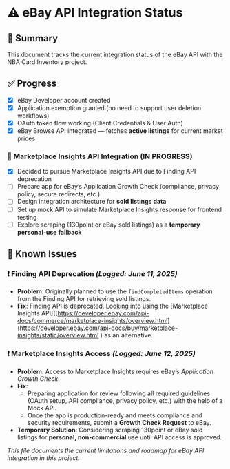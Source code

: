 # ⚠️ eBay API Integration Status  

## 📌 Summary  
This document tracks the current integration status of the eBay API with the NBA Card Inventory project.

## ✅ Progress  

- [x] eBay Developer account created  
- [x] Application exemption granted (no need to support user deletion workflows)  
- [x] OAuth token flow working (Client Credentials & User Auth)  
- [x] eBay Browse API integrated — fetches **active listings** for current market prices  

### 🚧 Marketplace Insights API Integration (IN PROGRESS)

- [x] Decided to pursue Marketplace Insights API due to Finding API deprecation  
- [ ] Prepare app for eBay’s Application Growth Check (compliance, privacy policy, secure redirects, etc.)  
- [ ] Design integration architecture for **sold listings data**  
- [ ] Set up mock API to simulate Marketplace Insights response for frontend testing  
- [ ] Explore scraping (130point or eBay sold listings) as a **temporary personal-use fallback**  

## 🚧 Known Issues  

### ❗ Finding API Deprecation *(Logged: June 11, 2025)*
- **Problem**: Originally planned to use the `findCompletedItems` operation from the Finding API for retrieving sold listings.  
- **Fix**: Finding API is deprecated. Looking into using the [Marketplace Insights API]([https://developer.ebay.com/api-docs/commerce/marketplace-insights/overview.html](https://developer.ebay.com/api-docs/buy/marketplace-insights/static/overview.html
) as an alternative.

### ❗ Marketplace Insights Access *(Logged: June 12, 2025)*
- **Problem**: Access to Marketplace Insights requires eBay’s *Application Growth Check*.  
- **Fix**: 
  - Preparing application for review following all required guidelines (OAuth setup, API compliance, privacy policy, etc.) with the help of a Mock API.  
  - Once the app is production-ready and meets compliance and security requirements, submit a **Growth Check Request** to eBay.
- **Temporary Solution**: Considering scraping 130point or eBay sold listings for **personal, non-commercial** use until API access is approved.

*This file documents the current limitations and roadmap for eBay API integration in this project.*
